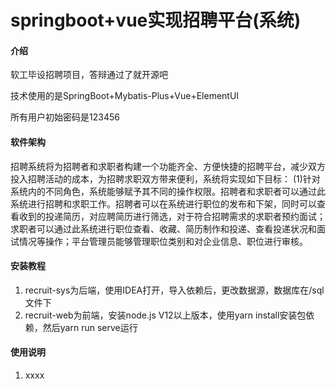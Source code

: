 # springboot+vue实现招聘平台(系统)

#### 介绍
软工毕设招聘项目，答辩通过了就开源吧

技术使用的是SpringBoot+Mybatis-Plus+Vue+ElementUI

所有用户初始密码是123456

#### 软件架构
招聘系统将为招聘者和求职者构建一个功能齐全、方便快捷的招聘平台，减少双方投入招聘活动的成本，为招聘求职双方带来便利，系统将实现如下目标：
(1)针对系统内的不同角色，系统能够赋予其不同的操作权限。招聘者和求职者可以通过此系统进行招聘和求职工作。招聘者可以在系统进行职位的发布和下架，同时可以查看收到的投递简历，对应聘简历进行筛选，对于符合招聘需求的求职者预约面试；求职者可以通过此系统进行职位查看、收藏、简历制作和投递、查看投递状况和面试情况等操作；平台管理员能够管理职位类别和对企业信息、职位进行审核。

#### 安装教程

1.  recruit-sys为后端，使用IDEA打开，导入依赖后，更改数据源，数据库在/sql文件下
2.  recruit-web为前端，安装node.js V12以上版本，使用yarn install安装包依赖，然后yarn run serve运行

#### 使用说明
1.  xxxx

